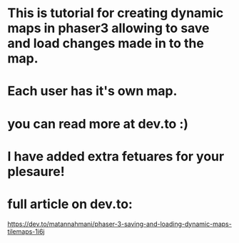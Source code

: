 # This is tutorial for creating dynamic maps in phaser3 allowing to save and load changes made in to the map.
# Each user has it's own map.
# you can read more at dev.to :)
# I have added extra fetuares for your plesaure!
# full article on dev.to:
https://dev.to/matannahmani/phaser-3-saving-and-loading-dynamic-maps-tilemaps-1i6j
